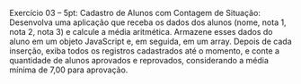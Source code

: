 Exercício 03 – 5pt:
Cadastro de Alunos com Contagem de Situação:
Desenvolva uma aplicação que receba os dados dos alunos (nome, nota 1, nota 2, nota 3) 
e calcule a média aritmética. 
Armazene esses dados do aluno em um objeto JavaScript e, em seguida, em um array. 
Depois de cada inserção, exiba todos os registros cadastrados até o momento, e conte a 
quantidade de alunos aprovados e reprovados, considerando a média mínima de 7,00 
para aprovação.